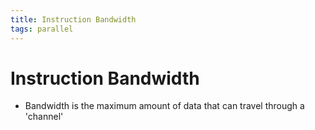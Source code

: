 ```yaml
---
title: Instruction Bandwidth
tags: parallel 
---
```


# Instruction Bandwidth
- Bandwidth is the maximum amount of data that can travel through a 'channel'



































































